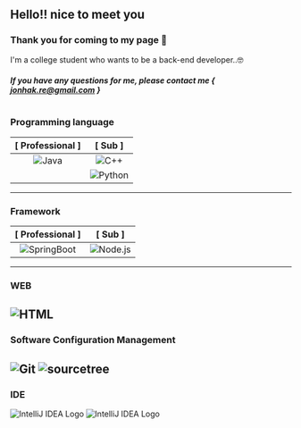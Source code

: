 <!--Heading-->

## Hello!! nice to meet you
### Thank you for coming to my page 🥳
I'm a college student who wants to be a back-end developer..🤓
##### If you have any questions for me, please contact me { jonhak.re@gmail.com }
#

<!--Table-->
### Programming language

| [ Professional ]|[ Sub ]|
|:--:|:--:|
|![Java](https://img.shields.io/badge/java-41454A?style=for-the-badge&logo=java&logoColor=white)|![C++](https://img.shields.io/badge/c++-AA00FF?style=for-the-badge&logo=c%2B%2B&logoColor=white)|
||![Python](https://img.shields.io/badge/Python-3776AB?style=for-the-badge&logo=Python&logoColor=white)
-----------

### Framework

| [ Professional ]|[ Sub ]|
|:--:|:--:|
|![SpringBoot](https://img.shields.io/badge/SpringBoot-6DB33F?style=for-the-badge&logo=SpringBoot&logoColor=white)|![Node.js](https://img.shields.io/badge/Node.js-FECC00?style=for-the-badge&logo=Node.js&logoColor=white)|
----
### WEB
![HTML](https://camo.githubusercontent.com/0c3a16a22ae058cfe38a06dc9ea16404cf006409262f547c9ccfa3ec8b30f71e/68747470733a2f2f696d672e736869656c64732e696f2f62616467652f2d48544d4c352d4533344632363f7374796c653d666c61742d737175617265266c6f676f3d68746d6c35266c6f676f436f6c6f723d7768697465)
---
### Software Configuration Management
![Git](https://img.shields.io/badge/girt-E60012?style=for-the-badge&logo=git&logoColor=white)  ![sourcetree](https://img.shields.io/badge/sourcetree-0052CC?style=for-the-badge&logo=sourcetree&logoColor=white)
---
### IDE
![IntelliJ IDEA Logo](https://blog.kakaocdn.net/dn/FOkhb/btrFiTglUYX/Z8H8eEieh7hyxJceUTf8W1/img.png)
![IntelliJ IDEA Logo](https://codersera.com/blog/wp-content/uploads/2019/08/visual-studio-code-codersera.jpg)



